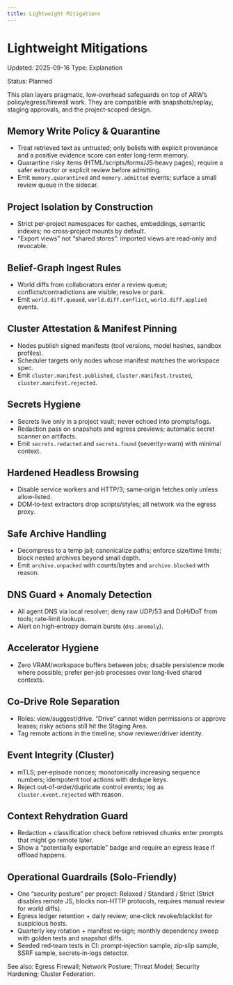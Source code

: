 ```yaml
---
title: Lightweight Mitigations
---
```


# Lightweight Mitigations

Updated: 2025-09-16
Type: Explanation

Status: Planned

This plan layers pragmatic, low‑overhead safeguards on top of ARW’s policy/egress/firewall work. They are compatible with snapshots/replay, staging approvals, and the project‑scoped design.

## Memory Write Policy & Quarantine
- Treat retrieved text as untrusted; only beliefs with explicit provenance and a positive evidence score can enter long‑term memory.
- Quarantine risky items (HTML/scripts/forms/JS‑heavy pages); require a safer extractor or explicit review before admitting.
- Emit `memory.quarantined` and `memory.admitted` events; surface a small review queue in the sidecar.

## Project Isolation by Construction
- Strict per‑project namespaces for caches, embeddings, semantic indexes; no cross‑project mounts by default.
- “Export views” not “shared stores”: imported views are read‑only and revocable.

## Belief‑Graph Ingest Rules
- World diffs from collaborators enter a review queue; conflicts/contradictions are visible; resolve or park.
- Emit `world.diff.queued`, `world.diff.conflict`, `world.diff.applied` events.

## Cluster Attestation & Manifest Pinning
- Nodes publish signed manifests (tool versions, model hashes, sandbox profiles).
- Scheduler targets only nodes whose manifest matches the workspace spec.
- Emit `cluster.manifest.published`, `cluster.manifest.trusted`, `cluster.manifest.rejected`.

## Secrets Hygiene
- Secrets live only in a project vault; never echoed into prompts/logs.
- Redaction pass on snapshots and egress previews; automatic secret scanner on artifacts.
- Emit `secrets.redacted` and `secrets.found` (severity=warn) with minimal context.

## Hardened Headless Browsing
- Disable service workers and HTTP/3; same‑origin fetches only unless allow‑listed.
- DOM‑to‑text extractors drop scripts/styles; all network via the egress proxy.

## Safe Archive Handling
- Decompress to a temp jail; canonicalize paths; enforce size/time limits; block nested archives beyond small depth.
- Emit `archive.unpacked` with counts/bytes and `archive.blocked` with reason.

## DNS Guard + Anomaly Detection
- All agent DNS via local resolver; deny raw UDP/53 and DoH/DoT from tools; rate‑limit lookups.
- Alert on high‑entropy domain bursts (`dns.anomaly`).

## Accelerator Hygiene
- Zero VRAM/workspace buffers between jobs; disable persistence mode where possible; prefer per‑job processes over long‑lived shared contexts.

## Co‑Drive Role Separation
- Roles: view/suggest/drive. “Drive” cannot widen permissions or approve leases; risky actions still hit the Staging Area.
- Tag remote actions in the timeline; show reviewer/driver identity.

## Event Integrity (Cluster)
- mTLS; per‑episode nonces; monotonically increasing sequence numbers; idempotent tool actions with dedupe keys.
- Reject out‑of‑order/duplicate control events; log as `cluster.event.rejected` with reason.

## Context Rehydration Guard
- Redaction + classification check before retrieved chunks enter prompts that might go remote later.
- Show a “potentially exportable” badge and require an egress lease if offload happens.

## Operational Guardrails (Solo‑Friendly)
- One “security posture” per project: Relaxed / Standard / Strict (Strict disables remote JS, blocks non‑HTTP protocols, requires manual review for world diffs).
- Egress ledger retention + daily review; one‑click revoke/blacklist for suspicious hosts.
- Quarterly key rotation + manifest re‑sign; monthly dependency sweep with golden tests and snapshot diffs.
- Seeded red‑team tests in CI: prompt‑injection sample, zip‑slip sample, SSRF sample, secrets‑in‑logs detector.

See also: Egress Firewall; Network Posture; Threat Model; Security Hardening; Cluster Federation.
